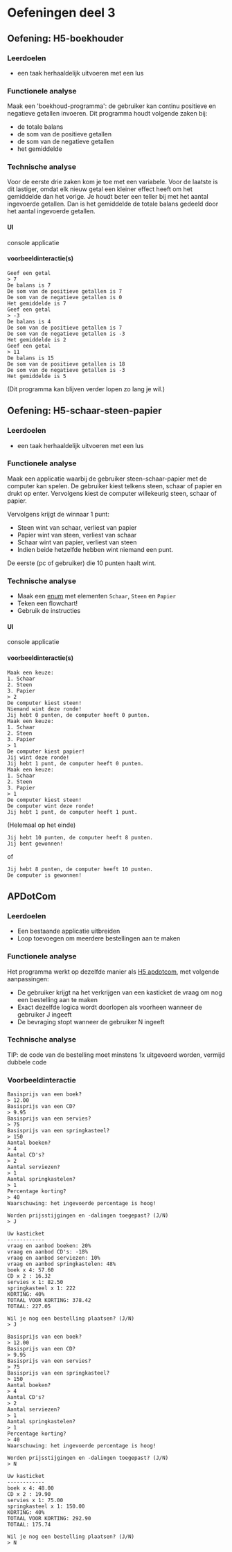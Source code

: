 # Oefeningen deel 3

## Oefening: H5-boekhouder

### Leerdoelen

* een taak herhaaldelijk uitvoeren met een lus

### Functionele analyse

Maak een 'boekhoud-programma': de gebruiker kan continu positieve en negatieve getallen invoeren. Dit programma houdt volgende zaken bij:

* de totale balans
* de som van de positieve getallen
* de som van de negatieve getallen
* het gemiddelde

### Technische analyse

Voor de eerste drie zaken kom je toe met een variabele. Voor de laatste is dit lastiger, omdat elk nieuw getal een kleiner effect heeft om het gemiddelde dan het vorige. Je houdt beter een teller bij met het aantal ingevoerde getallen. Dan is het gemiddelde de totale balans gedeeld door het aantal ingevoerde getallen.

#### UI

console applicatie

#### voorbeeldinteractie\(s\)

```text
Geef een getal
> 7
De balans is 7
De som van de positieve getallen is 7
De som van de negatieve getallen is 0
Het gemiddelde is 7
Geef een getal
> -3
De balans is 4
De som van de positieve getallen is 7
De som van de negatieve getallen is -3
Het gemiddelde is 2
Geef een getal
> 11
De balans is 15
De som van de positieve getallen is 18
De som van de negatieve getallen is -3
Het gemiddelde is 5
```

\(Dit programma kan blijven verder lopen zo lang je wil.\)

## Oefening: H5-schaar-steen-papier

### Leerdoelen

* een taak herhaaldelijk uitvoeren met een lus

### Functionele analyse

Maak een applicatie waarbij de gebruiker steen-schaar-papier met de computer kan spelen. De gebruiker kiest telkens steen, schaar of papier en drukt op enter. Vervolgens kiest de computer willekeurig steen, schaar of papier.

Vervolgens krijgt de winnaar 1 punt:

* Steen wint van schaar, verliest van papier
* Papier wint van steen, verliest van schaar
* Schaar wint van papier, verliest van steen
* Indien beide hetzelfde hebben wint niemand een punt.

De eerste \(pc of gebruiker\) die 10 punten haalt wint.

### Technische analyse

* Maak een [enum](../h4-beslissingen/enum.md) met elementen `Schaar`, `Steen` en `Papier`
* Teken een flowchart!
* Gebruik de instructies 

#### UI

console applicatie

#### voorbeeldinteractie\(s\)

```text
Maak een keuze:
1. Schaar
2. Steen
3. Papier
> 2
De computer kiest steen!
Niemand wint deze ronde!
Jij hebt 0 punten, de computer heeft 0 punten.
Maak een keuze:
1. Schaar
2. Steen
3. Papier
> 1
De computer kiest papier!
Jij wint deze ronde!
Jij hebt 1 punt, de computer heeft 0 punten.
Maak een keuze:
1. Schaar
2. Steen
3. Papier
> 1
De computer kiest steen!
De computer wint deze ronde!
Jij hebt 1 punt, de computer heeft 1 punt.
```

\(Helemaal op het einde\)

```text
Jij hebt 10 punten, de computer heeft 8 punten.
Jij bent gewonnen!
```

of

```text
Jij hebt 8 punten, de computer heeft 10 punten.
De computer is gewonnen!
```

## APDotCom

### Leerdoelen

* Een bestaande applicatie uitbreiden
* Loop toevoegen om meerdere bestellingen aan te maken

### Functionele analyse

Het programma werkt op dezelfde manier als [H5 apdotcom](https://apwt.gitbook.io/cursus-pro-oo/semester-1-programming-principles/h4-beslissingen/a_practica#apdotcom), met volgende aanpassingen:

* De gebruiker krijgt na het verkrijgen van een kasticket de vraag om nog een bestelling aan te maken
* Exact dezelfde logica wordt doorlopen als voorheen wanneer de gebruiker J ingeeft
* De bevraging stopt wanneer de gebruiker N ingeeft

### Technische analyse

TIP: de code van de bestelling moet minstens 1x uitgevoerd worden, vermijd dubbele code

### Voorbeeldinteractie

```text
Basisprijs van een boek?
> 12.00
Basisprijs van een CD?
> 9.95
Basisprijs van een servies?
> 75
Basisprijs van een springkasteel?
> 150
Aantal boeken?
> 4
Aantal CD's?
> 2
Aantal serviezen?
> 1
Aantal springkastelen?
> 1
Percentage korting?
> 40
Waarschuwing: het ingevoerde percentage is hoog!

Worden prijsstijgingen en -dalingen toegepast? (J/N)
> J

Uw kasticket
------------
vraag en aanbod boeken: 20%
vraag en aanbod CD's: -18%
vraag en aanbod serviezen: 10%
vraag en aanbod springkastelen: 48%
boek x 4: 57.60
CD x 2 : 16.32
servies x 1: 82.50
springkasteel x 1: 222
KORTING: 40%
TOTAAL VOOR KORTING: 378.42
TOTAAL: 227.05

Wil je nog een bestelling plaatsen? (J/N)
> J

Basisprijs van een boek?
> 12.00
Basisprijs van een CD?
> 9.95
Basisprijs van een servies?
> 75
Basisprijs van een springkasteel?
> 150
Aantal boeken?
> 4
Aantal CD's?
> 2
Aantal serviezen?
> 1
Aantal springkastelen?
> 1
Percentage korting?
> 40
Waarschuwing: het ingevoerde percentage is hoog!

Worden prijsstijgingen en -dalingen toegepast? (J/N)
> N

Uw kasticket
------------
boek x 4: 48.00
CD x 2 : 19.90
servies x 1: 75.00
springkasteel x 1: 150.00
KORTING: 40%
TOTAAL VOOR KORTING: 292.90
TOTAAL: 175.74

Wil je nog een bestelling plaatsen? (J/N)
> N
```

